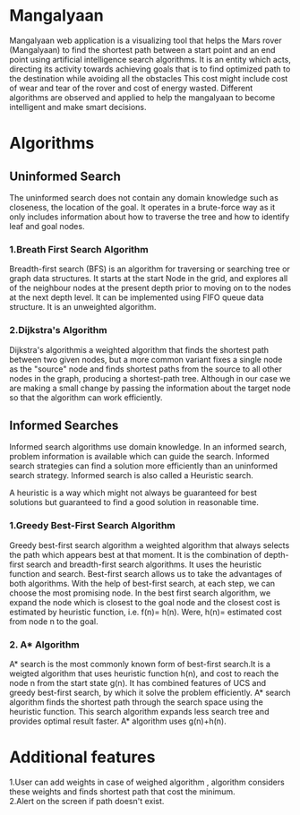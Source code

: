 # Mangalyaan
Mangalyaan web application is a visualizing tool that helps the Mars rover (Mangalyaan) to find the shortest path between a start point and an end point using artificial intelligence search algorithms.
It is an entity which acts, directing its activity towards achieving goals that is to find optimized path to the destination while avoiding all the obstacles This cost might include cost of wear and tear of the rover and cost of energy wasted. Different algorithms are observed and applied to help the mangalyaan to become intelligent and make smart decisions.

# Algorithms
## Uninformed Search
The uninformed search does not contain any domain knowledge such as closeness, the location of the goal. It operates in a brute-force way as it only includes information about how to traverse the tree and how to identify leaf and goal nodes.

### 1.Breath First Search Algorithm
Breadth-first search (BFS) is an algorithm for traversing or searching tree or graph data structures. It starts at the start Node in the grid, and explores all of the neighbour nodes at the present depth prior to moving on to the nodes at the next depth level. It can be implemented using FIFO queue data structure. It is an unweighted algorithm.

### 2.Dijkstra's Algorithm
Dijkstra's algorithmis a weighted algorithm that finds the shortest path between two given nodes, but a more common variant fixes a single node as the "source" node and finds shortest paths from the source to all other nodes in the graph, producing a shortest-path tree. Although in our case we are making a small change by passing the information about the target node so that the algorithm can work efficiently.

## Informed Searches
Informed search algorithms use domain knowledge. In an informed search, problem information is available which can guide the search. Informed search strategies can find a solution more efficiently than an uninformed search strategy. Informed search is also called a Heuristic search.

A heuristic is a way which might not always be guaranteed for best solutions but guaranteed to find a good solution in reasonable time.

### 1.Greedy Best-First Search Algorithm
Greedy best-first search algorithm a weighted algorithm that always selects the path which appears best at that moment. It is the combination of depth-first search and breadth-first search algorithms. It uses the heuristic function and search. Best-first search allows us to take the advantages of both algorithms. With the help of best-first search, at each step, we can choose the most promising node. In the best first search algorithm, we expand the node which is closest to the goal node and the closest cost is estimated by heuristic function, i.e. f(n)= h(n).
Were, h(n)= estimated cost from node n to the goal.

### 2. A* Algorithm
A* search is the most commonly known form of best-first search.It is a weigted algorithm that uses heuristic function h(n), and cost to reach the node n from the start state g(n). It has combined features of UCS and greedy best-first search, by which it solve the problem efficiently. A* search algorithm finds the shortest path through the search space using the heuristic function. This search algorithm expands less search tree and provides optimal result faster. A* algorithm uses g(n)+h(n).

# Additional features
1.User can add weights in case of weighed algorithm , algorithm considers these weights and finds  shortest path that cost the minimum.  
2.Alert on the screen if path doesn't exist.

